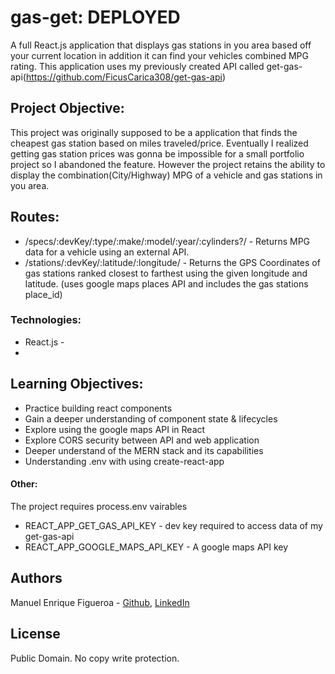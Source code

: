 # gas-get: DEPLOYED
A full React.js application that displays gas stations in you area based off your current location in addition it can find your vehicles combined MPG rating. This application uses my previously created API called get-gas-api(https://github.com/FicusCarica308/get-gas-api)

## Project Objective:
This project was originally supposed to be a application that finds the cheapest gas station based on miles traveled/price. Eventually I realized getting gas station prices was gonna be impossible for a small portfolio project so I abandoned the feature. However the project retains the ability to display the combination(City/Highway) MPG of a vehicle and gas stations in you area.

## Routes:
* /specs/:devKey/:type/:make/:model/:year/:cylinders?/ - Returns MPG data for a vehicle using an external API.
* /stations/:devKey/:latitude/:longitude/ - Returns the GPS Coordinates of gas stations ranked closest to farthest using the given longitude and latitude. (uses google maps places API and includes the gas stations place_id)

### Technologies:
* React.js -
* 
## Learning Objectives:
* Practice building react components
* Gain a deeper understanding of component state & lifecycles
* Explore using the google maps API in React
* Explore CORS security between API and web application
* Deeper understand of the MERN stack and its capabilities
* Understanding .env with using create-react-app

#### Other:
The project requires process.env vairables 
* REACT_APP_GET_GAS_API_KEY - dev key required to access data of my get-gas-api
* REACT_APP_GOOGLE_MAPS_API_KEY - A google maps API key

## Authors
Manuel Enrique Figueroa - [Github](https://github.com/FicusCarica308), [LinkedIn](https://www.linkedin.com/in/manuel-figueroa-292216215)

## License
Public Domain. No copy write protection.
